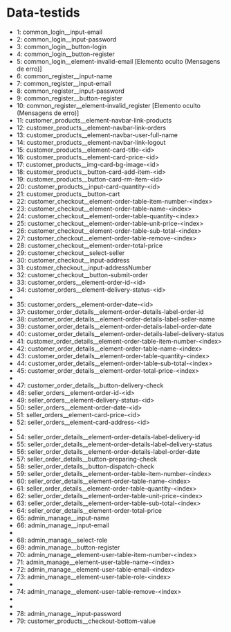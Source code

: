 # Data-testids
- 1: common_login__input-email
- 2: common_login__input-password
- 3: common_login__button-login
- 4: common_login__button-register
- 5: common_login__element-invalid-email [Elemento oculto (Mensagens de erro)]
- 6: common_register__input-name
- 7: common_register__input-email
- 8: common_register__input-password
- 9: common_register__button-register
- 10: common_register__element-invalid_register [Elemento oculto (Mensagens de erro)]
- 11: customer_products__element-navbar-link-products
- 12: customer_products__element-navbar-link-orders
- 13: customer_products__element-navbar-user-full-name
- 14: customer_products__element-navbar-link-logout
- 15: customer_products__element-card-title-\<id>
- 16: customer_products__element-card-price-\<id>
- 17: customer_products__img-card-bg-image-\<id>
- 18: customer_products__button-card-add-item-\<id>
- 19: customer_products__button-card-rm-item-\<id>
- 20: customer_products__input-card-quantity-\<id>
- 21: customer_products__button-cart
- 22: customer_checkout__element-order-table-item-number-\<index>
- 23: customer_checkout__element-order-table-name-\<index>
- 24: customer_checkout__element-order-table-quantity-\<index>
- 25: customer_checkout__element-order-table-unit-price-\<index>
- 26: customer_checkout__element-order-table-sub-total-\<index>
- 27: customer_checkout__element-order-table-remove-\<index>
- 28: customer_checkout__element-order-total-price
- 29: customer_checkout__select-seller
- 30: customer_checkout__input-address
- 31: customer_checkout__input-addressNumber
- 32: customer_checkout__button-submit-order
- 33: customer_orders__element-order-id-\<id>
- 34: customer_orders__element-delivery-status-\<id>
-
- 35: customer_orders__element-order-date-\<id>
- 37: customer_order_details__element-order-details-label-order-id
- 38: customer_order_details__element-order-details-label-seller-name
- 39: customer_order_details__element-order-details-label-order-date
- 40: customer_order_details__element-order-details-label-delivery-status
- 41: customer_order_details__element-order-table-item-number-\<index>
- 42: customer_order_details__element-order-table-name-\<index>
- 43: customer_order_details__element-order-table-quantity-\<index>
- 44: customer_order_details__element-order-table-sub-total-\<index>
- 45: customer_order_details__element-order-total-price-\<index>
-
- 47: customer_order_details__button-delivery-check
- 48: seller_orders__element-order-id-\<id>
- 49: seller_orders__element-delivery-status-\<id>
- 50: seller_orders__element-order-date-\<id>
- 51: seller_orders__element-card-price-\<id>
- 52: seller_orders__element-card-address-\<id>
- 
- 54: seller_order_details__element-order-details-label-delivery-id
- 55: seller_order_details__element-order-details-label-delivery-status
- 56: seller_order_details__element-order-details-label-order-date
- 57: seller_order_details__button-preparing-check
- 58: seller_order_details__button-dispatch-check
- 59: seller_order_details__element-order-table-item-number-\<index>
- 60: seller_order_details__element-order-table-name-\<index>
- 61: seller_order_details__element-order-table-quantity-\<index>
- 62: seller_order_details__element-order-table-unit-price-\<index>
- 63: seller_order_details__element-order-table-sub-total-\<index>
- 64: seller_order_details__element-order-total-price
- 65: admin_manage__input-name
- 66: admin_manage__input-email
-
- 68: admin_manage__select-role
- 69: admin_manage__button-register
- 70: admin_manage__element-user-table-item-number-\<index>
- 71: admin_manage__element-user-table-name-\<index>
- 72: admin_manage__element-user-table-email-\<index>
- 73: admin_manage__element-user-table-role-\<index>
-
- 74: admin_manage__element-user-table-remove-\<index>
-
-
- 78: admin_manage__input-password
- 79: customer_products__checkout-bottom-value
